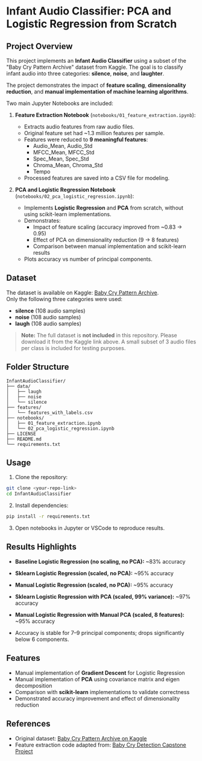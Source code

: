 # Infant Audio Classifier: PCA and Logistic Regression from Scratch

## Project Overview
This project implements an **Infant Audio Classifier** using a subset of the "Baby Cry Pattern Archive" dataset from Kaggle. The goal is to classify infant audio into three categories: **silence**, **noise**, and **laughter**.

The project demonstrates the impact of **feature scaling**, **dimensionality reduction**, and **manual implementation of machine learning algorithms**. 

Two main Jupyter Notebooks are included:

1. **Feature Extraction Notebook** (`notebooks/01_feature_extraction.ipynb`):  
   - Extracts audio features from raw audio files.  
   - Original feature set had ~1.3 million features per sample.  
   - Features were reduced to **9 meaningful features**:
     - Audio_Mean, Audio_Std  
     - MFCC_Mean, MFCC_Std  
     - Spec_Mean, Spec_Std  
     - Chroma_Mean, Chroma_Std  
     - Tempo  
   - Processed features are saved into a CSV file for modeling.

2. **PCA and Logistic Regression Notebook** (`notebooks/02_pca_logistic_regression.ipynb`):  
   - Implements **Logistic Regression** and **PCA** from scratch, without using scikit-learn implementations.  
   - Demonstrates:
     - Impact of feature scaling (accuracy improved from ~0.83 → 0.95)
     - Effect of PCA on dimensionality reduction (9 → 8 features)
     - Comparison between manual implementation and scikit-learn results
   - Plots accuracy vs number of principal components.

## Dataset
The dataset is available on Kaggle: [Baby Cry Pattern Archive](https://www.kaggle.com/datasets/mennaahmed23/baby-cry/data).  
Only the following three categories were used:

- **silence** (108 audio samples)  
- **noise** (108 audio samples)  
- **laugh** (108 audio samples)  

> **Note:** The full dataset is **not included** in this repository. Please download it from the Kaggle link above. A small subset of 3 audio files per class is included for testing purposes.

## Folder Structure
```
InfantAudioClassifier/
├── data/
│   ├── laugh
│   ├── noise
│   └── silence
├── features/
│   └── features_with_labels.csv
├── notebooks/
│   ├── 01_feature_extraction.ipynb
│   └── 02_pca_logistic_regression.ipynb
├── LICENSE
├── README.md
└── requirements.txt
````

## Usage
1. Clone the repository:
```bash
git clone <your-repo-link>
cd InfantAudioClassifier
````

2. Install dependencies:

```bash
pip install -r requirements.txt
```

3. Open notebooks in Jupyter or VSCode to reproduce results.

## Results Highlights

* **Baseline Logistic Regression (no scaling, no PCA):** ~83% accuracy

* **Sklearn Logistic Regression (scaled, no PCA):** ~95% accuracy

* **Manual Logistic Regression (scaled, no PCA):** ~95% accuracy

* **Sklearn Logistic Regression with PCA (scaled, 99% variance):** ~97% accuracy

* **Manual Logistic Regression with Manual PCA (scaled, 8 features):** ~95% accuracy

* Accuracy is stable for 7–9 principal components; drops significantly below 6 components.

## Features

* Manual implementation of **Gradient Descent** for Logistic Regression
* Manual implementation of **PCA** using covariance matrix and eigen decomposition
* Comparison with **scikit-learn** implementations to validate correctness
* Demonstrated accuracy improvement and effect of dimensionality reduction

## References

* Original dataset: [Baby Cry Pattern Archive on Kaggle](https://www.kaggle.com/datasets/mennaahmed23/baby-cry/data)
* Feature extraction code adapted from: [Baby Cry Detection Capstone Project](https://github.com/raviatkumar/Baby-Cry-Detection-Audio-data/tree/main)